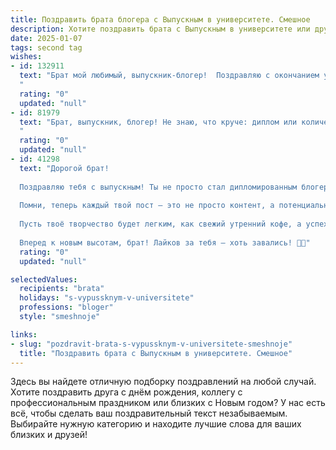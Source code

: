 ```yaml
---
title: Поздравить брата блогера с Выпускным в университете. Смешное
description: Хотите поздравить брата с Выпускным в университете или другим праздником? Наш ИИ создаст незабываемое поздравление, а вы обязательно выделитесь среди других.  
date: 2025-01-07
tags: second tag
wishes:
- id: 132911
  text: "Брат мой любимый, выпускник-блогер!  Поздравляю с окончанием универа!  Теперь ты можешь официально посвятить всю свою жизнь созданию контента,  забыв про пары и контрольные.  Главное, чтобы просмотры были больше, чем  количество написанных тобой эссе в университете!  Желаю тебе океан лайков, миллионы подписчиков и чтобы твои видосы всегда были в тренде (в отличие от твоих оценок в сессии,  шутка!).  С праздником!
  "
  rating: "0"
  updated: "null"
- id: 81979
  text: "Брат, выпускник, блогер! Не знаю, что круче: диплом или количество подписчиков!  Шутка, конечно, но ты реально молодец!  Желаю, чтобы твой контент был еще смешнее, а лайки текли рекой! 🎉🥳
  "
  rating: "0"
  updated: "null"
- id: 41298
  text: "Дорогой брат!
  
  Поздравляю тебя с выпускным! Ты не просто стал дипломированным блогером, а настоящим мастером слова и изображения! Теперь ты можешь вести свои блоги, не отрываясь от важного дела – рассказывать миру, как правильно варить кофе и делать селфи с котами.
  
  Помни, теперь каждый твой пост – это не просто контент, а потенциальное превращение в миллиардеры! Главное – не забудь публиковать больше фраз «как стать богатым», пока толкование философии жизни твоих подписчиков не перевернулось с ног на голову.
  
  Пусть твоё творчество будет легким, как свежий утренний кофе, а успех – сладким, как торт на дне рождения! Верь в себя и свои идеи, и пусть лайки сыплются, как конфетти на твоём празднике!
  
  Вперед к новым высотам, брат! Лайков за тебя – хоть завались! 🎉📸"
  rating: "0"
  updated: "null"

selectedValues:
  recipients: "brata"
  holidays: "s-vypussknym-v-universitete"
  professions: "bloger"
  style: "smeshnoje"

links:
- slug: "pozdravit-brata-s-vypussknym-v-universitete-smeshnoje"
  title: "Поздравить брата с Выпускным в университете. Смешное"
---
```


Здесь вы найдете отличную подборку поздравлений на любой случай.
Хотите поздравить друга с днём рождения, коллегу с профессиональным праздником или близких с Новым годом? У нас есть всё, чтобы сделать ваш поздравительный текст незабываемым. Выбирайте нужную категорию и находите лучшие слова для ваших близких и друзей!
